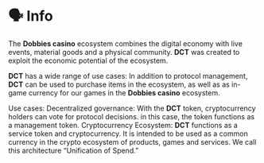 # 🗣 Info

The **Dobbies casino** ecosystem combines the digital economy with live events, material goods and a physical community. **DCT** was created to exploit the economic potential of the ecosystem.&#x20;

**DCT** has a wide range of use cases: In addition to protocol management, **DCT** can be used to purchase items in the ecosystem, as well as as in-game currency for our games in the **Dobbies casino** ecosystem.&#x20;

Use cases: Decentralized governance: With the **DCT** token, cryptocurrency holders can vote for protocol decisions. in this case, the token functions as a management token. Cryptocurrency Ecosystem: **DCT** functions as a service token and cryptocurrency. It is intended to be used as a common currency in the crypto ecosystem of products, games and services. We call this architecture “Unification of Spend.”
